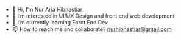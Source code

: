 - 👋 Hi, I’m Nur Aria Hibnastiar
- 👀 I’m interested in UI/UX Design and front end web development
- 🌱 I’m currently learning Fornt End Dev
- 📫 How to reach me and collaborate? nurhibnastiar@gmail.com
